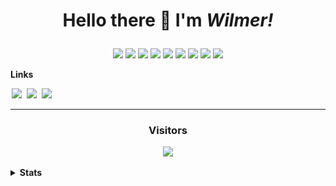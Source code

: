 <h1 align='center'>
  
  Hello there 👋 I'm ***Wilmer!***
</h1>

<p align='center'>
  <a href='https://learn.microsoft.com/en-us/dotnet/csharp' title='C#'><img src='https://img.shields.io/badge/c%23-%23239120.svg?style=for-the-badge&logo=csharp&logoColor=white'/></a>
  <a href='https://www.python.org' title='Python'><img src='https://img.shields.io/badge/python-%233670A0.svg?style=for-the-badge&logo=python&logoColor=white'/></a>
  <a href='https://www.java.com' title='Java'><img src='https://img.shields.io/badge/java-%23ED8B00.svg?style=for-the-badge&logo=openjdk&logoColor=white'/></a>
  <a href='https://learn.microsoft.com/en-us/cpp/c-language' title='C'><img src='https://img.shields.io/badge/c-%2300599C.svg?style=for-the-badge&logo=c&logoColor=white'/></a>
  <a href='https://www.r-project.org' title='R'><img src='https://img.shields.io/badge/r-%23276DC3.svg?style=for-the-badge&logo=r&logoColor=white'/></a>
  <a href='https://www.typescriptlang.org' title='TypeScript'><img src='https://img.shields.io/badge/typescript-%23007ACC.svg?style=for-the-badge&logo=typescript&logoColor=white'/></a>
  <a href='https://www.rust-lang.org' title='Rust'><img src='https://img.shields.io/badge/rust-%23000000.svg?style=for-the-badge&logo=rust&logoColor=white'/></a>
  <a href='https://www.lua.org/' title='Lua'><img src='https://img.shields.io/badge/lua-%232C2D72.svg?style=for-the-badge&logo=lua&logoColor=white'/></a>
  <a href='https://julialang.org/' title='Julia'><img src='https://img.shields.io/badge/julia-%239558B2.svg?style=for-the-badge&logo=julia&logoColor=white'/></a>
</p>

**Links**

<a href='https://github.com/wilzet' title='GitHub'><img src='https://img.shields.io/badge/github-%23333333.svg?style=for-the-badge&logo=github&logoColor=white' hspace='2'/></a>
<a href='https://www.linkedin.com/in/wilzet' target='_blank' title='LinkedIn'><img src='https://img.shields.io/badge/linkedin-%230077B5.svg?style=for-the-badge&logo=linkedin&logoColor=white' hspace='2'/></a>
<a href='https://wilzet.itch.io' target='_blank' title='itch.io'><img src='https://img.shields.io/badge/itch-%23FF0B34.svg?style=for-the-badge&logo=Itch.io&logoColor=white' hspace='2'/></a>

***

<div align='center'>
  <h3>Visitors</h3>
  <a href='https://github.com/wilzet' title='Profile visitors'><img src='https://profile-counter.glitch.me/wilzet/count.svg'/></a><br><br>
</div>

<details>
  <summary><b>Stats</b></summary>
  <div align='center'>
    <img height='50%' width='auto' src='https://github-readme-stats.vercel.app/api?username=wilzet&hide_rank=true&show_icons=true&hide_border=true&theme=darcula&bg_color=00000000&title_color=DF682C&ring_color=DF682C'/>
    <img height='50%' width='auto' src='https://github-readme-stats.vercel.app/api/top-langs/?username=wilzet&layout=compact&hide_border=true&theme=darcula&bg_color=00000000&langs_count=6&title_color=DF682C'/>
    <img height='50%' width='auto' src='https://github-readme-activity-graph.vercel.app/graph?username=wilzet&theme=github-compact&title_color=DF682C&area=true&hide_border=true'/>
  </div>
</details>

